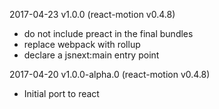 2017-04-23 v1.0.0 (react-motion v0.4.8)
* do not include preact in the final bundles
* replace webpack with rollup
* declare a jsnext:main entry point

2017-04-20 v1.0.0-alpha.0 (react-motion v0.4.8)
* Initial port to react
